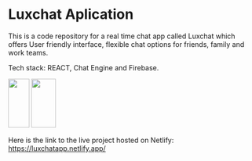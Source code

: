 # Luxchat Aplication
This is a code repository for a real time chat app called Luxchat  which offers User friendly interface, flexible chat options for friends, family and work teams.


Tech stack: REACT, Chat Engine and Firebase.

<img src="https://github.com/EliaTG/ChatAppLux/blob/master/screenshotlogin.png?raw=true" width=43 height=100>  <img src="https://github.com/EliaTG/ChatAppLux/blob/master/screenshotchat.jpg?raw=true" width=50 height=100>

Here is the link to the live project hosted on Netlify: https://luxchatapp.netlify.app/


